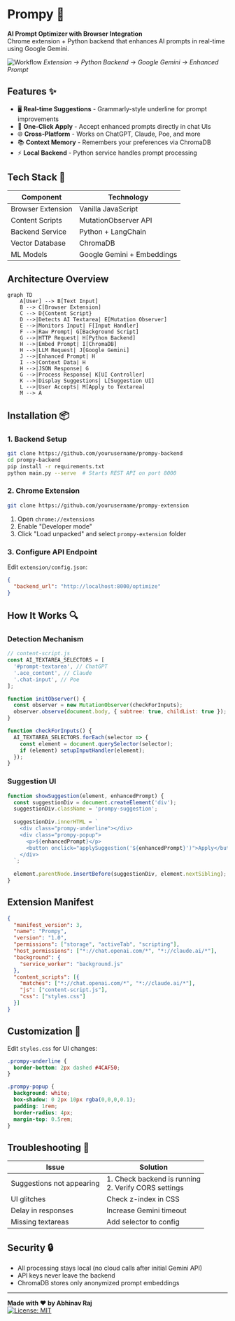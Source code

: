 # Prompy 🚀

**AI Prompt Optimizer with Browser Integration**  
Chrome extension + Python backend that enhances AI prompts in real-time using Google Gemini.

![Workflow](workflow.png) *Extension → Python Backend → Google Gemini → Enhanced Prompt*

## Features ✨
- 🖥️ **Real-time Suggestions** - Grammarly-style underline for prompt improvements
- 🔄 **One-Click Apply** - Accept enhanced prompts directly in chat UIs
- 🌐 **Cross-Platform** - Works on ChatGPT, Claude, Poe, and more
- 📚 **Context Memory** - Remembers your preferences via ChromaDB
- ⚡ **Local Backend** - Python service handles prompt processing

## Tech Stack 🔧
| Component               | Technology                  |
|-------------------------|-----------------------------|
| Browser Extension       | Vanilla JavaScript          |
| Content Scripts         | MutationObserver API        |
| Backend Service         | Python + LangChain          |
| Vector Database         | ChromaDB                    |
| ML Models               | Google Gemini + Embeddings  |

## Architecture Overview
```mermaid
graph TD
    A[User] --> B[Text Input]
    B --> C[Browser Extension]
    C --> D{Content Script}
    D -->|Detects AI Textarea| E[Mutation Observer]
    E -->|Monitors Input| F[Input Handler]
    F -->|Raw Prompt| G[Background Script]
    G -->|HTTP Request| H[Python Backend]
    H -->|Embed Prompt| I[ChromaDB]
    H -->|LLM Request| J[Google Gemini]
    J -->|Enhanced Prompt| H
    I -->|Context Data| H
    H -->|JSON Response| G
    G -->|Process Response| K[UI Controller]
    K -->|Display Suggestions| L[Suggestion UI]
    L -->|User Accepts| M[Apply to Textarea]
    M --> A
```

## Installation 📦

### 1. Backend Setup
```bash
git clone https://github.com/yourusername/prompy-backend
cd prompy-backend
pip install -r requirements.txt
python main.py --serve  # Starts REST API on port 8000
```

### 2. Chrome Extension
```bash
git clone https://github.com/yourusername/prompy-extension
```

1. Open `chrome://extensions`
2. Enable "Developer mode"
3. Click "Load unpacked" and select `prompy-extension` folder

### 3. Configure API Endpoint
Edit `extension/config.json`:
```json
{
  "backend_url": "http://localhost:8000/optimize"
}
```

## How It Works 🔍

### Detection Mechanism
```javascript
// content-script.js
const AI_TEXTAREA_SELECTORS = [
  '#prompt-textarea', // ChatGPT
  '.ace_content', // Claude
  '.chat-input', // Poe
];

function initObserver() {
  const observer = new MutationObserver(checkForInputs);
  observer.observe(document.body, { subtree: true, childList: true });
}

function checkForInputs() {
  AI_TEXTAREA_SELECTORS.forEach(selector => {
    const element = document.querySelector(selector);
    if (element) setupInputHandler(element);
  });
}
```

### Suggestion UI
```javascript
function showSuggestion(element, enhancedPrompt) {
  const suggestionDiv = document.createElement('div');
  suggestionDiv.className = 'prompy-suggestion';
  
  suggestionDiv.innerHTML = `
    <div class="prompy-underline"></div>
    <div class="prompy-popup">
      <p>${enhancedPrompt}</p>
      <button onclick="applySuggestion('${enhancedPrompt}')">Apply</button>
    </div>
  `;
  
  element.parentNode.insertBefore(suggestionDiv, element.nextSibling);
}
```

## Extension Manifest
```json
{
  "manifest_version": 3,
  "name": "Prompy",
  "version": "1.0",
  "permissions": ["storage", "activeTab", "scripting"],
  "host_permissions": ["*://chat.openai.com/*", "*://claude.ai/*"],
  "background": {
    "service_worker": "background.js"
  },
  "content_scripts": [{
    "matches": ["*://chat.openai.com/*", "*://claude.ai/*"],
    "js": ["content-script.js"],
    "css": ["styles.css"]
  }]
}
```

## Customization 🎨
Edit `styles.css` for UI changes:
```css
.prompy-underline {
  border-bottom: 2px dashed #4CAF50;
}

.prompy-popup {
  background: white;
  box-shadow: 0 2px 10px rgba(0,0,0,0.1);
  padding: 1rem;
  border-radius: 4px;
  margin-top: 0.5rem;
}
```

## Troubleshooting 🐞
| Issue                  | Solution                    |
|------------------------|-----------------------------|
| Suggestions not appearing | 1. Check backend is running<br>2. Verify CORS settings |
| UI glitches            | Check z-index in CSS        |
| Delay in responses     | Increase Gemini timeout     |
| Missing textareas      | Add selector to config      |

## Security 🔒
- All processing stays local (no cloud calls after initial Gemini API)
- API keys never leave the backend
- ChromaDB stores only anonymized prompt embeddings

---

**Made with ❤️ by Abhinav Raj**  
[![License: MIT](https://img.shields.io/badge/License-MIT-yellow.svg)](LICENSE)
```